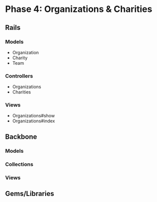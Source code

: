 # Phase 4: Organizations & Charities

## Rails
### Models
+ Organization
+ Charity
+ Team

### Controllers
+ Organizations
+ Charities

### Views
+ Organizations#show
+ Organizations#index

## Backbone
### Models

### Collections

### Views

## Gems/Libraries
